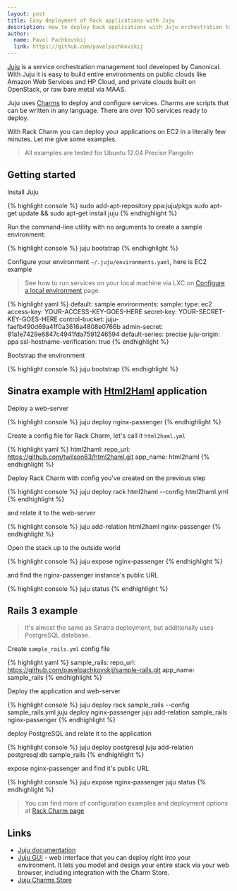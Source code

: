 ```yaml
---
layout: post
title: Easy deployment of Rack applications with Juju
description: How to deploy Rack applications with Juju orchestration tool.
author:
  name: Pavel Pachkovskij
  link: https://github.com/pavelpachkovskij
---
```

[Juju](https://juju.ubuntu.com/) is a service orchestration management tool developed by Canonical.
With Juju it is easy to build entire environments on public clouds like Amazon Web Services and HP Cloud, and private clouds built on OpenStack, or raw bare metal via MAAS.

Juju uses [Charms](http://jujucharms.com/) to deploy and configure services. Charms are scripts that can be written in any language.
There are over 100 services ready to deploy.

With Rack Charm you can deploy your applications on EC2 in a literally few minutes. Let me give some examples.

<!-- full start -->
> All examples are tested for Ubuntu 12.04 Precise Pangolin

## Getting started

Install Juju

{% highlight console %}
sudo add-apt-repository ppa:juju/pkgs
sudo apt-get update && sudo apt-get install juju
{% endhighlight %}

Run the command-line utility with no arguments to create a sample environment:

{% highlight console %}
juju bootstrap
{% endhighlight %}

Configure your environment `~/.juju/environments.yaml`, here is EC2 example

> See how to run services on your local machine via LXC on [Configure a local environment](https://juju.ubuntu.com/docs/getting-started.html#configuring-a-local-environment) page.

{% highlight yaml %}
default: sample
  environments:
    sample:
      type: ec2
      access-key: YOUR-ACCESS-KEY-GOES-HERE
      secret-key: YOUR-SECRET-KEY-GOES-HERE
      control-bucket: juju-faefb490d69a41f0a3616a4808e0766b
      admin-secret: 81a1e7429e6847c4941fda7591246594
      default-series: precise
      juju-origin: ppa
      ssl-hostname-verification: true
{% endhighlight %}

Bootstrap the environment

{% highlight console %}
juju bootstrap
{% endhighlight %}

## Sinatra example with [Html2Haml](https://github.com/haml/html2haml) application

Deploy a web-server

{% highlight console %}
juju deploy nginx-passenger
{% endhighlight %}

Create a config file for Rack Charm, let's call it `html2haml.yml`

{% highlight yaml %}
html2haml:
  repo_url: https://github.com/twilson63/html2haml.git
  app_name: html2haml
{% endhighlight %}

Deploy Rack Charm with config you've created on the previous step

{% highlight console %}
juju deploy rack html2haml --config html2haml.yml
{% endhighlight %}

and relate it to the web-server

{% highlight console %}
juju add-relation html2haml nginx-passenger
{% endhighlight %}

Open the stack up to the outside world

{% highlight console %}
juju expose nginx-passenger
{% endhighlight %}

and find the nginx-passenger instance's public URL

{% highlight console %}
juju status
{% endhighlight %}

## Rails 3 example

> It's almost the same as Sinatra deployment, but additionally uses PostgreSQL database.

Create `sample_rails.yml` config file

{% highlight yaml %}
sample_rails:
  repo_url: https://github.com/pavelpachkovskij/sample-rails.git
  app_name: sample_rails
{% endhighlight %}

Deploy the application and web-server

{% highlight console %}
juju deploy rack sample_rails --config sample_rails.yml
juju deploy nginx-passenger
juju add-relation sample_rails nginx-passenger
{% endhighlight %}

deploy PostgreSQL and relate it to the application

{% highlight console %}
juju deploy postgresql
juju add-relation postgresql:db sample_rails
{% endhighlight %}

expose nginx-passenger and find it's public URL

{% highlight console %}
juju expose nginx-passenger
juju status
{% endhighlight %}

> You can find more of configuration examples and deployment options at [Rack Charm page](http://jujucharms.com/charms/precise/rack)

## Links
- [Juju documentation](https://juju.ubuntu.com/docs/)
- [Juju GUI](https://juju.ubuntu.com/resources/the-juju-gui/) - web interface that you can deploy right into your environment.
  It lets you model and design your entire stack via your web browser, including integration with the Charm Store.
- [Juju Charms Store](http://jujucharms.com/)
<!-- full end -->
